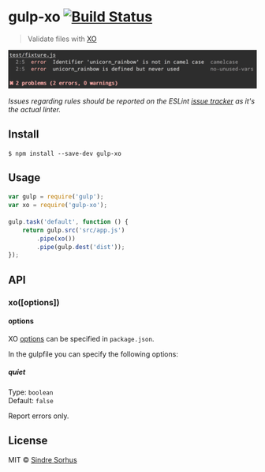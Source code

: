 # gulp-xo [![Build Status](https://travis-ci.org/sindresorhus/gulp-xo.svg?branch=master)](https://travis-ci.org/sindresorhus/gulp-xo)

> Validate files with [XO](https://github.com/sindresorhus/xo)

![](screenshot.png)

*Issues regarding rules should be reported on the ESLint [issue tracker](https://github.com/eslint/eslint/issues) as it's the actual linter.*


## Install

```
$ npm install --save-dev gulp-xo
```


## Usage

```js
var gulp = require('gulp');
var xo = require('gulp-xo');

gulp.task('default', function () {
	return gulp.src('src/app.js')
		.pipe(xo())
		.pipe(gulp.dest('dist'));
});
```


## API

### xo([options])

#### options

XO [options](https://github.com/sindresorhus/xo#config) can be specified in `package.json`.

In the gulpfile you can specify the following options:

##### quiet

Type: `boolean`  
Default: `false`

Report errors only.


## License

MIT © [Sindre Sorhus](http://sindresorhus.com)
